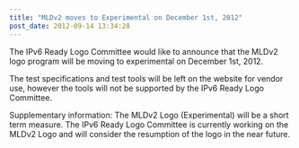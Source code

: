 ```yaml
---
title: "MLDv2 moves to Experimental on December 1st, 2012"
post_date: 2012-09-14 13:34:28
---
```

The IPv6 Ready Logo Committee would like to announce that the MLDv2 logo program will be moving to experimental on December 1st, 2012.  

The test specifications and test tools will be left on the website for vendor use, however the tools will not be supported by the IPv6 Ready Logo Committee.  

Supplementary information: The MLDv2 Logo (Experimental) will be a short term measure. The IPv6 Ready Logo Committee is currently working on the MLDv2 Logo and will consider the resumption of the logo in the near future.
